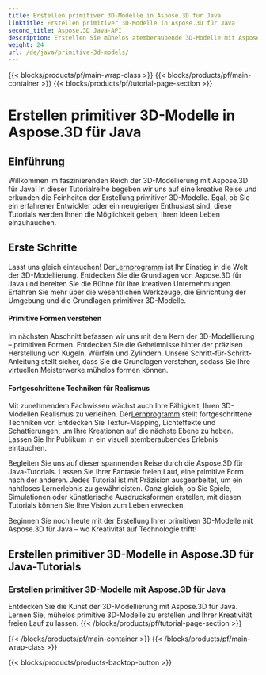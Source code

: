 ```yaml
---
title: Erstellen primitiver 3D-Modelle in Aspose.3D für Java
linktitle: Erstellen primitiver 3D-Modelle in Aspose.3D für Java
second_title: Aspose.3D Java-API
description: Erstellen Sie mühelos atemberaubende 3D-Modelle mit Aspose.3D für Java-Tutorials. Lassen Sie Ihrer Kreativität freien Lauf mit Schritt-für-Schritt-Anleitungen zum Erstellen primitiver 3D-Modelle.
weight: 24
url: /de/java/primitive-3d-models/
---
```


{{< blocks/products/pf/main-wrap-class >}}
{{< blocks/products/pf/main-container >}}
{{< blocks/products/pf/tutorial-page-section >}}

# Erstellen primitiver 3D-Modelle in Aspose.3D für Java



## Einführung

Willkommen im faszinierenden Reich der 3D-Modellierung mit Aspose.3D für Java! In dieser Tutorialreihe begeben wir uns auf eine kreative Reise und erkunden die Feinheiten der Erstellung primitiver 3D-Modelle. Egal, ob Sie ein erfahrener Entwickler oder ein neugieriger Enthusiast sind, diese Tutorials werden Ihnen die Möglichkeit geben, Ihren Ideen Leben einzuhauchen.

## Erste Schritte

 Lasst uns gleich eintauchen! Der[Lernprogramm](./building-primitive-3d-models/) ist Ihr Einstieg in die Welt der 3D-Modellierung. Entdecken Sie die Grundlagen von Aspose.3D für Java und bereiten Sie die Bühne für Ihre kreativen Unternehmungen. Erfahren Sie mehr über die wesentlichen Werkzeuge, die Einrichtung der Umgebung und die Grundlagen primitiver 3D-Modelle.

#### Primitive Formen verstehen

Im nächsten Abschnitt befassen wir uns mit dem Kern der 3D-Modellierung – primitiven Formen. Entdecken Sie die Geheimnisse hinter der präzisen Herstellung von Kugeln, Würfeln und Zylindern. Unsere Schritt-für-Schritt-Anleitung stellt sicher, dass Sie die Grundlagen verstehen, sodass Sie Ihre virtuellen Meisterwerke mühelos formen können.

#### Fortgeschrittene Techniken für Realismus

Mit zunehmendem Fachwissen wächst auch Ihre Fähigkeit, Ihren 3D-Modellen Realismus zu verleihen. Der[Lernprogramm](./building-primitive-3d-models/) stellt fortgeschrittene Techniken vor. Entdecken Sie Textur-Mapping, Lichteffekte und Schattierungen, um Ihre Kreationen auf die nächste Ebene zu heben. Lassen Sie Ihr Publikum in ein visuell atemberaubendes Erlebnis eintauchen.

Begleiten Sie uns auf dieser spannenden Reise durch die Aspose.3D für Java-Tutorials. Lassen Sie Ihrer Fantasie freien Lauf, eine primitive Form nach der anderen. Jedes Tutorial ist mit Präzision ausgearbeitet, um ein nahtloses Lernerlebnis zu gewährleisten. Ganz gleich, ob Sie Spiele, Simulationen oder künstlerische Ausdrucksformen erstellen, mit diesen Tutorials können Sie Ihre Vision zum Leben erwecken.

Beginnen Sie noch heute mit der Erstellung Ihrer primitiven 3D-Modelle mit Aspose.3D für Java – wo Kreativität auf Technologie trifft!
## Erstellen primitiver 3D-Modelle in Aspose.3D für Java-Tutorials
### [Erstellen primitiver 3D-Modelle mit Aspose.3D für Java](./building-primitive-3d-models/)
Entdecken Sie die Kunst der 3D-Modellierung mit Aspose.3D für Java. Lernen Sie, mühelos primitive 3D-Modelle zu erstellen und Ihrer Kreativität freien Lauf zu lassen.
{{< /blocks/products/pf/tutorial-page-section >}}

{{< /blocks/products/pf/main-container >}}
{{< /blocks/products/pf/main-wrap-class >}}

{{< blocks/products/products-backtop-button >}}
